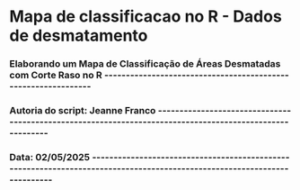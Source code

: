 # Mapa de classificacao no R - Dados de desmatamento

### Elaborando um Mapa de Classificação de Áreas Desmatadas com Corte Raso no R --------------------------------------------------------------
### Autoria do script: Jeanne Franco ---------------------------------------------------------------------------------------------------------
### Data: 02/05/2025 -------------------------------------------------------------------------------------------------------------------------

